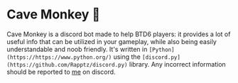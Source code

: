 # Cave Monkey 🎈
Cave Monkey is a discord bot made to help BTD6 players: it provides a lot of useful info that can be utilized in your gameplay, while also being easily understandable and noob friendly. It's written in `[Python](https://https://www.python.org/)`   using the `[discord.py](https://github.com/Rapptz/discord.py)` library. Any incorrect information should be reported to [me](https://discord.com/users/626333424965386240) on discord.

# 

